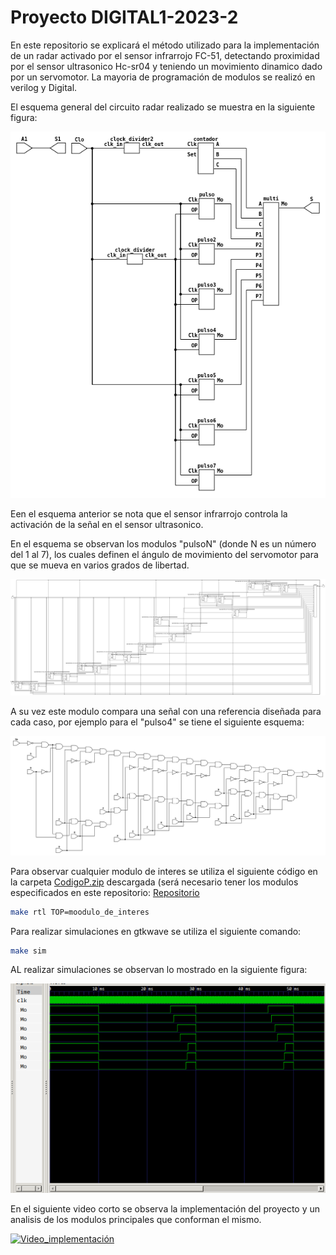 # Proyecto DIGITAL1-2023-2 
En este repositorio se explicará el método utilizado para la implementación de un radar activado por el sensor infrarrojo FC-51, detectando proximidad por el sensor ultrasonico Hc-sr04 y teniendo un movimiento dinamico dado por un servomotor. La mayoria de programación de modulos se realizó en verilog y Digital.


El esquema general del circuito radar realizado se muestra en la siguiente figura:

![Esquema_general](./Img/mo.png)

Een el esquema anterior se nota que el sensor infrarrojo controla la activación de la señal en el sensor ultrasonico.

En el esquema se observan los modulos "pulsoN" (donde N es un número del 1 al 7), los cuales definen el ángulo de movimiento del servomotor para que se mueva en varios grados de libertad.

![Pulso4](./Img/pulso4.png)

A su vez este modulo compara una señal con una referencia diseñada para cada caso, por ejemplo para el "pulso4" se tiene el siguiente esquema:

![mundo4](./Img/mundo4.png)



Para observar cualquier modulo de interes se utiliza el siguiente código en la carpeta [CodigoP.zip](./CodigoP.zip) descargada (será necesario tener los modulos especificados en este repositorio: [Repositorio](https://github.com/johnnycubides/digital-electronic-1-101/tree/main)

```bash
make rtl TOP=moodulo_de_interes
```

Para realizar simulaciones en gtkwave se utiliza el siguiente comando:


```bash
make sim
```
AL realizar simulaciones se observan lo mostrado en la siguiente figura:

![sim](./Img/Sim.png)


En el siguiente video corto se observa la implementación del proyecto y un analisis de los modulos principales que conforman el mismo.

[![Video_implementación](https://img.youtube.com/vi/nzS5TlPBRdE.jpg)](https://youtu.be/nzS5TlPBRdE)






